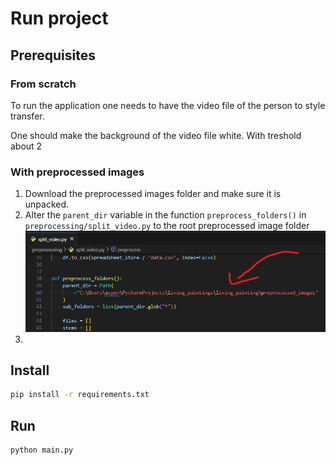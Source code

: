 # Run project

## Prerequisites
### From scratch
To run the application one needs to have the video file of the person to style transfer.

One should make the background of the video file white. With treshold about 2

### With preprocessed images
1. Download the preprocessed images folder and make sure it is unpacked.
2. Alter the `parent_dir` variable in the function `preprocess_folders()` in `preprocessing/split_video.py` to the root preprocessed image folder 
![where to change file](images/preprocess_path.png)
3. 

## Install 
```bash	
pip install -r requirements.txt
```

## Run
```bash
python main.py
```


